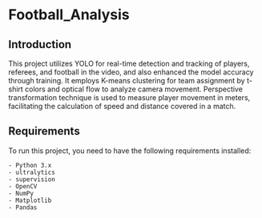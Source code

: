 # Football_Analysis

## Introduction

This project utilizes YOLO for real-time detection and tracking of players, referees, and football in the video, and also enhanced the model accuracy through training. It employs K-means clustering for team assignment by t-shirt colors and optical flow to analyze camera movement. Perspective transformation technique is used to measure player movement in meters, facilitating the calculation of speed and distance covered in a match.

## Requirements

To run this project, you need to have the following requirements installed:

    - Python 3.x
    - ultralytics
    - supervision
    - OpenCV
    - NumPy
    - Matplotlib
    - Pandas
